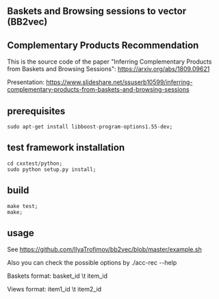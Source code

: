 ## Baskets and Browsing sessions to vector (BB2vec)
## Complementary Products Recommendation

This is the source code of the paper "Inferring Complementary Products from Baskets and Browsing Sessions": https://arxiv.org/abs/1809.09621

Presentation: https://www.slideshare.net/ssuserb10599/inferring-complementary-products-from-baskets-and-browsing-sessions

## prerequisites
```
sudo apt-get install libboost-program-options1.55-dev;
```

## test framework installation
```
cd cxxtest/python;
sudo python setup.py install;
```

## build
```
make test;
make;
```
## usage

See https://github.com/IlyaTrofimov/bb2vec/blob/master/example.sh

Also you can check the possible options by 
./acc-rec --help

Baskets format: basket_id \t item_id

Views format: item1_id \t item2_id
